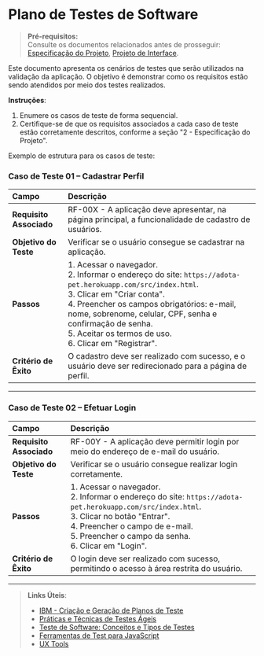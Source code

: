 # Plano de Testes de Software

> **Pré-requisitos:**  
> Consulte os documentos relacionados antes de prosseguir: <a href="02-Especificação do Projeto.md"> Especificação do Projeto</a></span>, <a href="04-Projeto de Interface.md"> Projeto de Interface</a>.

Este documento apresenta os cenários de testes que serão utilizados na validação da aplicação. O objetivo é demonstrar como os requisitos estão sendo atendidos por meio dos testes realizados.

**Instruções**:
1. Enumere os casos de teste de forma sequencial.
2. Certifique-se de que os requisitos associados a cada caso de teste estão corretamente descritos, conforme a seção "2 - Especificação do Projeto".

Exemplo de estrutura para os casos de teste:

### Caso de Teste 01 – Cadastrar Perfil

| **Campo**                | **Descrição**                                                                                           |
|:-------------------------|:-------------------------------------------------------------------------------------------------------|
| **Requisito Associado**   | RF-00X - A aplicação deve apresentar, na página principal, a funcionalidade de cadastro de usuários.     |
| **Objetivo do Teste**     | Verificar se o usuário consegue se cadastrar na aplicação.                                               |
| **Passos**                | 1. Acessar o navegador. <br> 2. Informar o endereço do site: `https://adota-pet.herokuapp.com/src/index.html`.<br> 3. Clicar em "Criar conta". <br> 4. Preencher os campos obrigatórios: e-mail, nome, sobrenome, celular, CPF, senha e confirmação de senha. <br> 5. Aceitar os termos de uso. <br> 6. Clicar em "Registrar". |
| **Critério de Êxito**     | O cadastro deve ser realizado com sucesso, e o usuário deve ser redirecionado para a página de perfil.   |

---

### Caso de Teste 02 – Efetuar Login

| **Campo**                | **Descrição**                                                                                           |
|:-------------------------|:-------------------------------------------------------------------------------------------------------|
| **Requisito Associado**   | RF-00Y - A aplicação deve permitir login por meio do endereço de e-mail do usuário.                      |
| **Objetivo do Teste**     | Verificar se o usuário consegue realizar login corretamente.                                           |
| **Passos**                | 1. Acessar o navegador. <br> 2. Informar o endereço do site: `https://adota-pet.herokuapp.com/src/index.html`. <br> 3. Clicar no botão "Entrar". <br> 4. Preencher o campo de e-mail. <br> 5. Preencher o campo da senha. <br> 6. Clicar em "Login". |
| **Critério de Êxito**     | O login deve ser realizado com sucesso, permitindo o acesso à área restrita do usuário.                 |

---

> **Links Úteis**:
> - [IBM - Criação e Geração de Planos de Teste](https://www.ibm.com/developerworks/br/local/rational/criacao_geracao_planos_testes_software/index.html)
> - [Práticas e Técnicas de Testes Ágeis](http://assiste.serpro.gov.br/serproagil/Apresenta/slides.pdf)
> - [Teste de Software: Conceitos e Tipos de Testes](https://blog.onedaytesting.com.br/teste-de-software/)
> - [Ferramentas de Test para JavaScript](https://geekflare.com/javascript-unit-testing/)
> - [UX Tools](https://uxdesign.cc/ux-user-research-and-user-testing-tools-2d339d379dc7)
